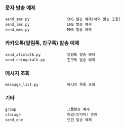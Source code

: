 ### 문자 발송 예제
```
send_sms.py                 SMS 발송 예제(해외 발송 포함)
send_lms.py                 LMS 발송 예제
send_mms.py                 MMS 발송 예제
```

### 카카오톡(알림톡, 친구톡) 발송 예제
```
send_alimtalk.py            알림톡 발송 예제
send_chingutalk.py          친구톡 발송 예제
```

### 메시지 조회
```
message_list.py             메시지 목록 조회
```

### 기타
```
group                       그룹발송 예제
storage                     파일(이미지) 관리
send_one                    단건 발송 예제
```
